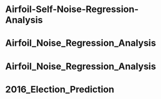 # Airfoil-Self-Noise-Regression-Analysis
# Airfoil_Noise_Regression_Analysis
# Airfoil_Noise_Regression_Analysis
# 2016_Election_Prediction
